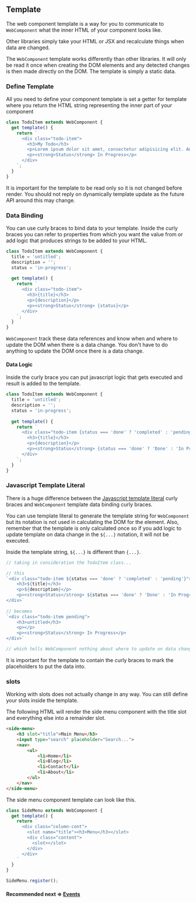## Template
The web component template is a way for you to communicate to `WebComponent` what the inner HTML
of your component looks like.

Other libraries simply take your HTML or JSX and recalculate things when data are changed.

The `WebComponent` template works differently than other libraries. It will only be read it once when creating the
DOM elements and any detected changes is then made directly on the DOM. The template is simply a static data.

### Define Template
All you need to define your component template is set a getter for template where you return the HTML string 
representing the inner part of your component

```js
class TodoItem extends WebComponent {
  get template() {
    return `
      <div class="todo-item">
        <h3>My Todo</h3>
        <p>Lorem ipsum dolor sit amet, consectetur adipisicing elit. Autem debitis vitae voluptatibus?</p>
        <p><strong>Status</strong> In Progress</p>
      </div>
    `;
  }
}
```

It is important for the template to be read only so it is not changed before render.
You should not reply on dynamically template update as the future API around this may change.

### Data Binding
You can use curly braces to bind data to your template. Inside the curly braces you can refer to properties
from which you want the value from or add logic that produces strings to be added to your HTML.

```js
class TodoItem extends WebComponent {
  title = 'untitled';
  description = '';
  status = 'in-progress';
  
  get template() {
    return `
      <div class="todo-item">
        <h3>{title}</h3>
        <p>{description}</p>
        <p><strong>Status</strong> {status}</p>
      </div>
    `;
  }
}
```

`WebComponent` track these data references and know when and where to update the DOM when there is a
data change. You don't have to do anything to update the DOM once there is a data change.

#### Data Logic
Inside the curly brace you can put javascript logic that gets executed and result is added to the template.

```js
class TodoItem extends WebComponent {
  title = 'untitled';
  description = '';
  status = 'in-progress';
  
  get template() {
    return `
      <div class="todo-item {status === 'done' ? 'completed' : 'pending'}">
        <h3>{title}</h3>
        <p>{description}</p>
        <p><strong>Status</strong> {status === 'done' ? 'Done' : 'In Progress'}</p>
      </div>
    `;
  }
}
```

### Javascript Template Literal
There is a huge difference between the [Javascript template literal](https://developer.mozilla.org/en-US/docs/Web/JavaScript/Reference/Template_literals) 
curly braces and `WebComponent` template data binding curly braces.

You can use template literal to generate the template string for `WebComponent` but its notation is not
used in calculating the DOM for the element. Also, remember that the template is only calculated once
so if you add logic to update template on data change in the `${...}` notation, it will not be executed.

Inside the template string, `${...}` is different than `{...}`.

```js
// taking in consideration the TodoItem class...

// this
`<div class="todo-item ${status === 'done' ? 'completed' : 'pending'}">
    <h3>${title}</h3>
    <p>${description}</p>
    <p><strong>Status</strong> ${status === 'done' ? 'Done' : 'In Progress'}</p>
</div>`
  
// becomes
`<div class="todo-item pending">
    <h3>untitled</h3>
    <p></p>
    <p><strong>Status</strong> In Progress</p>
</div>`

// which tells WebComponent nothing about where to update on data change
```

It is important for the template to contain the curly braces to mark the placeholders to put the data into.

### slots
Working with slots does not actually change in any way. You can still define your slots inside the template.

The following HTML will render the side menu component with the title slot and everything else
into a remainder slot.
```html
<side-menu>
	<h3 slot="title">Main Menu</h3>
	<input type="search" placeholder="Search...">
	<nav>
		<ul>
			<li>Home</li>
			<li>Blog</li>
			<li>Contact</li>
			<li>About</li>
		</ul>
	</nav>
</side-menu>
```

The side menu component template can look like this.

```js
class SideMenu extends WebComponent {
  get template() {
    return `
      <div class="column-cont">
        <slot name="title"><h3>Menu</h3></slot>
        <div class="content">
          <slot></slot>
        </div>
      </div>
    `
  }
}

SideMenu.register();
```

#### Recommended next => [Events](https://github.com/beforesemicolon/web-component/blob/master/doc/events.md)